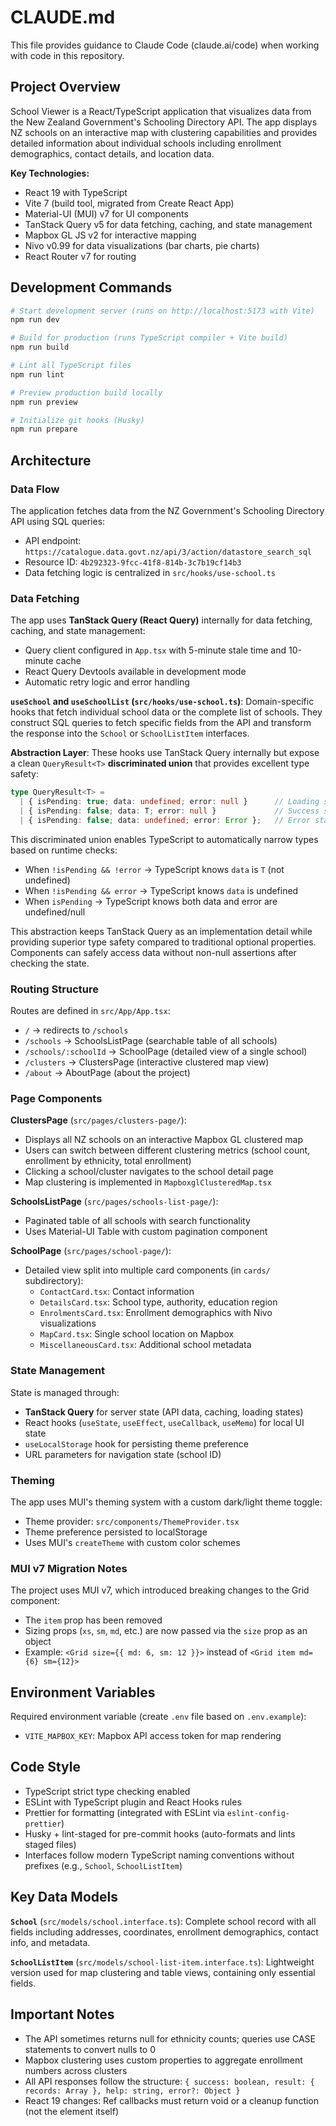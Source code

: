 # CLAUDE.md

This file provides guidance to Claude Code (claude.ai/code) when working with code in this repository.

## Project Overview

School Viewer is a React/TypeScript application that visualizes data from the New Zealand Government's Schooling Directory API. The app displays NZ schools on an interactive map with clustering capabilities and provides detailed information about individual schools including enrollment demographics, contact details, and location data.

**Key Technologies:**
- React 19 with TypeScript
- Vite 7 (build tool, migrated from Create React App)
- Material-UI (MUI) v7 for UI components
- TanStack Query v5 for data fetching, caching, and state management
- Mapbox GL JS v2 for interactive mapping
- Nivo v0.99 for data visualizations (bar charts, pie charts)
- React Router v7 for routing

## Development Commands

```bash
# Start development server (runs on http://localhost:5173 with Vite)
npm run dev

# Build for production (runs TypeScript compiler + Vite build)
npm run build

# Lint all TypeScript files
npm run lint

# Preview production build locally
npm run preview

# Initialize git hooks (Husky)
npm run prepare
```

## Architecture

### Data Flow

The application fetches data from the NZ Government's Schooling Directory API using SQL queries:
- API endpoint: `https://catalogue.data.govt.nz/api/3/action/datastore_search_sql`
- Resource ID: `4b292323-9fcc-41f8-814b-3c7b19cf14b3`
- Data fetching logic is centralized in `src/hooks/use-school.ts`

### Data Fetching

The app uses **TanStack Query (React Query)** internally for data fetching, caching, and state management:
- Query client configured in `App.tsx` with 5-minute stale time and 10-minute cache
- React Query Devtools available in development mode
- Automatic retry logic and error handling

**`useSchool` and `useSchoolList` (`src/hooks/use-school.ts`)**: Domain-specific hooks that fetch individual school data or the complete list of schools. They construct SQL queries to fetch specific fields from the API and transform the response into the `School` or `SchoolListItem` interfaces.

**Abstraction Layer**: These hooks use TanStack Query internally but expose a clean `QueryResult<T>` **discriminated union** that provides excellent type safety:

```typescript
type QueryResult<T> =
  | { isPending: true; data: undefined; error: null }      // Loading state
  | { isPending: false; data: T; error: null }             // Success state
  | { isPending: false; data: undefined; error: Error };   // Error state
```

This discriminated union enables TypeScript to automatically narrow types based on runtime checks:
- When `!isPending && !error` → TypeScript knows `data` is `T` (not undefined)
- When `!isPending && error` → TypeScript knows `data` is undefined
- When `isPending` → TypeScript knows both data and error are undefined/null

This abstraction keeps TanStack Query as an implementation detail while providing superior type safety compared to traditional optional properties. Components can safely access data without non-null assertions after checking the state.

### Routing Structure

Routes are defined in `src/App/App.tsx`:
- `/` → redirects to `/schools`
- `/schools` → SchoolsListPage (searchable table of all schools)
- `/schools/:schoolId` → SchoolPage (detailed view of a single school)
- `/clusters` → ClustersPage (interactive clustered map view)
- `/about` → AboutPage (about the project)

### Page Components

**ClustersPage** (`src/pages/clusters-page/`):
- Displays all NZ schools on an interactive Mapbox GL clustered map
- Users can switch between different clustering metrics (school count, enrollment by ethnicity, total enrollment)
- Clicking a school/cluster navigates to the school detail page
- Map clustering is implemented in `MapboxglClusteredMap.tsx`

**SchoolsListPage** (`src/pages/schools-list-page/`):
- Paginated table of all schools with search functionality
- Uses Material-UI Table with custom pagination component

**SchoolPage** (`src/pages/school-page/`):
- Detailed view split into multiple card components (in `cards/` subdirectory):
  - `ContactCard.tsx`: Contact information
  - `DetailsCard.tsx`: School type, authority, education region
  - `EnrolmentsCard.tsx`: Enrollment demographics with Nivo visualizations
  - `MapCard.tsx`: Single school location on Mapbox
  - `MiscellaneousCard.tsx`: Additional school metadata

### State Management

State is managed through:
- **TanStack Query** for server state (API data, caching, loading states)
- React hooks (`useState`, `useEffect`, `useCallback`, `useMemo`) for local UI state
- `useLocalStorage` hook for persisting theme preference
- URL parameters for navigation state (school ID)

### Theming

The app uses MUI's theming system with a custom dark/light theme toggle:
- Theme provider: `src/components/ThemeProvider.tsx`
- Theme preference persisted to localStorage
- Uses MUI's `createTheme` with custom color schemes

### MUI v7 Migration Notes

The project uses MUI v7, which introduced breaking changes to the Grid component:
- The `item` prop has been removed
- Sizing props (`xs`, `sm`, `md`, etc.) are now passed via the `size` prop as an object
- Example: `<Grid size={{ md: 6, sm: 12 }}>` instead of `<Grid item md={6} sm={12}>`

## Environment Variables

Required environment variable (create `.env` file based on `.env.example`):
- `VITE_MAPBOX_KEY`: Mapbox API access token for map rendering

## Code Style

- TypeScript strict type checking enabled
- ESLint with TypeScript plugin and React Hooks rules
- Prettier for formatting (integrated with ESLint via `eslint-config-prettier`)
- Husky + lint-staged for pre-commit hooks (auto-formats and lints staged files)
- Interfaces follow modern TypeScript naming conventions without prefixes (e.g., `School`, `SchoolListItem`)

## Key Data Models

**`School`** (`src/models/school.interface.ts`): Complete school record with all fields including addresses, coordinates, enrollment demographics, contact info, and metadata.

**`SchoolListItem`** (`src/models/school-list-item.interface.ts`): Lightweight version used for map clustering and table views, containing only essential fields.

## Important Notes

- The API sometimes returns null for ethnicity counts; queries use CASE statements to convert nulls to 0
- Mapbox clustering uses custom properties to aggregate enrollment numbers across clusters
- All API responses follow the structure: `{ success: boolean, result: { records: Array }, help: string, error?: Object }`
- React 19 changes: Ref callbacks must return void or a cleanup function (not the element itself)
